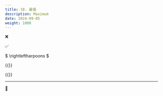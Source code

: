 ```yaml
---
title: 10. 最值
description: Maximum
date: 2024-09-05
weight: 1000
---
```

<style>
th, td {
  border: 1px solid rgb(190, 190, 190);
}
</style>

&#10060;

&#9989;

$ \rightleftharpoons $


{{<note >}}


{{</note>}}

---
&#128311;


